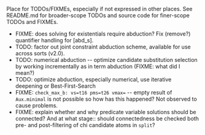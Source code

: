 Place for TODOs/FIXMEs, especially if not expressed in other places. See README.md for broader-scope TODOs and source code for finer-scope TODOs and FIXMEs.

* FIXME: does solving for existentials require abduction? Fix (remove?) quantifier handling for [abd_s].
* TODO: factor out joint constraint abduction scheme, available for use across sorts (v2.0).
* TODO: numerical abduction -- optimize candidate substitution selection by working incrementally as in term abduction (FIXME: what did I mean?)
* TODO: optimize abduction, especially numerical, use iterative deepening or Best-First-Search
* FIXME: `check_max_b: vs=t16 pms=t26 vmax=` -- empty result of `Aux.minimal` is not possible so how has this happened? Not observed to cause problems.
* FIXME: explain whether and why predicate variable solutions should be connected? And at what stage:: should connectedness be checked both pre- and post-filtering of chi candidate atoms in `split`?